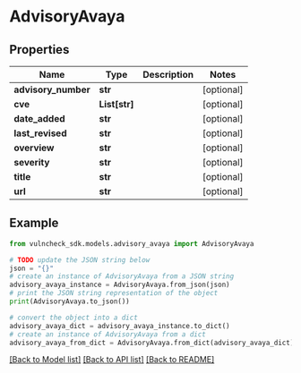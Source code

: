 # AdvisoryAvaya


## Properties

Name | Type | Description | Notes
------------ | ------------- | ------------- | -------------
**advisory_number** | **str** |  | [optional] 
**cve** | **List[str]** |  | [optional] 
**date_added** | **str** |  | [optional] 
**last_revised** | **str** |  | [optional] 
**overview** | **str** |  | [optional] 
**severity** | **str** |  | [optional] 
**title** | **str** |  | [optional] 
**url** | **str** |  | [optional] 

## Example

```python
from vulncheck_sdk.models.advisory_avaya import AdvisoryAvaya

# TODO update the JSON string below
json = "{}"
# create an instance of AdvisoryAvaya from a JSON string
advisory_avaya_instance = AdvisoryAvaya.from_json(json)
# print the JSON string representation of the object
print(AdvisoryAvaya.to_json())

# convert the object into a dict
advisory_avaya_dict = advisory_avaya_instance.to_dict()
# create an instance of AdvisoryAvaya from a dict
advisory_avaya_from_dict = AdvisoryAvaya.from_dict(advisory_avaya_dict)
```
[[Back to Model list]](../README.md#documentation-for-models) [[Back to API list]](../README.md#documentation-for-api-endpoints) [[Back to README]](../README.md)


